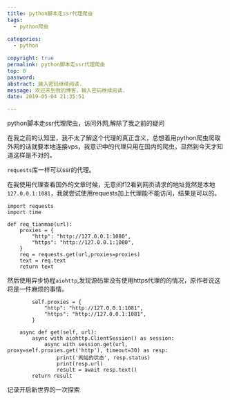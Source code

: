 ```yaml
---
title: python脚本走ssr代理爬虫
tags:
  - python爬虫
  
categories:
  - python

copyright: true
permalink: python脚本走ssr代理爬虫
top: 0
password: 
abstract: 输入密码继续阅读.
message: 欢迎来到我的博客，输入密码继续阅读.
date: 2019-05-04 21:35:51

---
```


python脚本走ssr代理爬虫，访问外网,解除了我之前的疑问
<!--more-->

在我之前的认知里，我不太了解这个代理的真正含义，总想着用python爬虫爬取外网的话就要本地连接vps，我意识中的代理只用在国内的爬虫，显然到今天才知道这样是不对的。

`requests`库一样可以ssr的代理。

在我使用代理查看国外的文章时候，无意间f12看到网页请求的地址竟然是本地`127.0.0.1:1081`，我就尝试使用requests加上代理能不能访问，结果是可以的。

```
import requests
import time

def req_tianmao(url):
    proxies = {
        "http": "http://127.0.0.1:1080",
        "https": "http://127.0.0.1:1080",
    }
    req = requests.get(url,proxies=proxies)
    text = req.text
    return text
```
然后使用异步协程`aiohttp`,发现源码里没有使用https代理的的情况，原作者说这将是一件麻烦的事情。

``` 部分源码
        self.proxies = {
            "http": "http://127.0.0.1:1081",
            "https": "http://127.0.0.1:1081",
        }

    async def get(self, url):
        async with aiohttp.ClientSession() as session:
            async with session.get(url, proxy=self.proxies.get('http'), timeout=30) as resp:
                print('网站的状态', resp.status)
                print(resp.url)
                result = await resp.text()
        return result

```

记录开启新世界的一次探索




